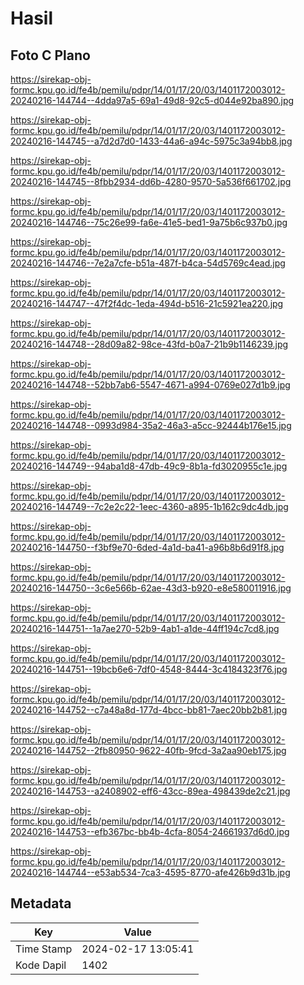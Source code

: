 # Hasil

## Foto C Plano

https://sirekap-obj-formc.kpu.go.id/fe4b/pemilu/pdpr/14/01/17/20/03/1401172003012-20240216-144744--4dda97a5-69a1-49d8-92c5-d044e92ba890.jpg

https://sirekap-obj-formc.kpu.go.id/fe4b/pemilu/pdpr/14/01/17/20/03/1401172003012-20240216-144745--a7d2d7d0-1433-44a6-a94c-5975c3a94bb8.jpg

https://sirekap-obj-formc.kpu.go.id/fe4b/pemilu/pdpr/14/01/17/20/03/1401172003012-20240216-144745--8fbb2934-dd6b-4280-9570-5a536f661702.jpg

https://sirekap-obj-formc.kpu.go.id/fe4b/pemilu/pdpr/14/01/17/20/03/1401172003012-20240216-144746--75c26e99-fa6e-41e5-bed1-9a75b6c937b0.jpg

https://sirekap-obj-formc.kpu.go.id/fe4b/pemilu/pdpr/14/01/17/20/03/1401172003012-20240216-144746--7e2a7cfe-b51a-487f-b4ca-54d5769c4ead.jpg

https://sirekap-obj-formc.kpu.go.id/fe4b/pemilu/pdpr/14/01/17/20/03/1401172003012-20240216-144747--47f2f4dc-1eda-494d-b516-21c5921ea220.jpg

https://sirekap-obj-formc.kpu.go.id/fe4b/pemilu/pdpr/14/01/17/20/03/1401172003012-20240216-144748--28d09a82-98ce-43fd-b0a7-21b9b1146239.jpg

https://sirekap-obj-formc.kpu.go.id/fe4b/pemilu/pdpr/14/01/17/20/03/1401172003012-20240216-144748--52bb7ab6-5547-4671-a994-0769e027d1b9.jpg

https://sirekap-obj-formc.kpu.go.id/fe4b/pemilu/pdpr/14/01/17/20/03/1401172003012-20240216-144748--0993d984-35a2-46a3-a5cc-92444b176e15.jpg

https://sirekap-obj-formc.kpu.go.id/fe4b/pemilu/pdpr/14/01/17/20/03/1401172003012-20240216-144749--94aba1d8-47db-49c9-8b1a-fd3020955c1e.jpg

https://sirekap-obj-formc.kpu.go.id/fe4b/pemilu/pdpr/14/01/17/20/03/1401172003012-20240216-144749--7c2e2c22-1eec-4360-a895-1b162c9dc4db.jpg

https://sirekap-obj-formc.kpu.go.id/fe4b/pemilu/pdpr/14/01/17/20/03/1401172003012-20240216-144750--f3bf9e70-6ded-4a1d-ba41-a96b8b6d91f8.jpg

https://sirekap-obj-formc.kpu.go.id/fe4b/pemilu/pdpr/14/01/17/20/03/1401172003012-20240216-144750--3c6e566b-62ae-43d3-b920-e8e580011916.jpg

https://sirekap-obj-formc.kpu.go.id/fe4b/pemilu/pdpr/14/01/17/20/03/1401172003012-20240216-144751--1a7ae270-52b9-4ab1-a1de-44ff194c7cd8.jpg

https://sirekap-obj-formc.kpu.go.id/fe4b/pemilu/pdpr/14/01/17/20/03/1401172003012-20240216-144751--19bcb6e6-7df0-4548-8444-3c4184323f76.jpg

https://sirekap-obj-formc.kpu.go.id/fe4b/pemilu/pdpr/14/01/17/20/03/1401172003012-20240216-144752--c7a48a8d-177d-4bcc-bb81-7aec20bb2b81.jpg

https://sirekap-obj-formc.kpu.go.id/fe4b/pemilu/pdpr/14/01/17/20/03/1401172003012-20240216-144752--2fb80950-9622-40fb-9fcd-3a2aa90eb175.jpg

https://sirekap-obj-formc.kpu.go.id/fe4b/pemilu/pdpr/14/01/17/20/03/1401172003012-20240216-144753--a2408902-eff6-43cc-89ea-498439de2c21.jpg

https://sirekap-obj-formc.kpu.go.id/fe4b/pemilu/pdpr/14/01/17/20/03/1401172003012-20240216-144753--efb367bc-bb4b-4cfa-8054-24661937d6d0.jpg

https://sirekap-obj-formc.kpu.go.id/fe4b/pemilu/pdpr/14/01/17/20/03/1401172003012-20240216-144744--e53ab534-7ca3-4595-8770-afe426b9d31b.jpg


## Metadata

| Key        | Value               |
| ---------- | ------------------- |
| Time Stamp | 2024-02-17 13:05:41 |
| Kode Dapil | 1402                |




